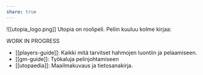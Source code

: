 ```yaml
---
share: true
---
```


![[utopia_logo.png]]
Utopia on roolipeli. Peliin kuuluu kolme kirjaa:

WORK IN PROGRESS

- [[players-guide]]: Kaikki mitä tarvitset hahmojen luontiin ja pelaamiseen.
- [[gm-guide]]: Työkaluja pelinjohtamiseen
- [[utopaedia]]: Maailmakuvaus ja tietosanakirja.
